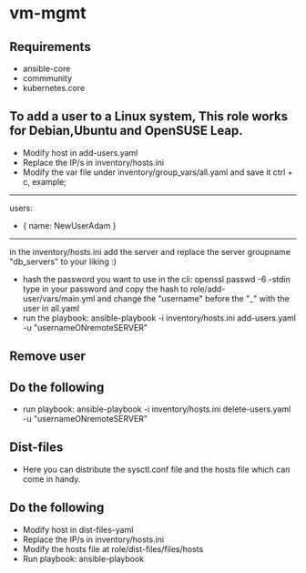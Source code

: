 # vm-mgmt
## Requirements
- ansible-core
- commmunity
- kubernetes.core 
## To add a user to a Linux system, This role works for Debian,Ubuntu and OpenSUSE Leap. 
- Modify host in add-users.yaml 
- Replace the IP/s in inventory/hosts.ini
- Modify the var file under inventory/group_vars/all.yaml and save it ctrl + c, example;
---
users:
  - { name: NewUserAdam }

---
in the inventory/hosts.ini
add the server and replace the server groupname "db_servers" to your liking :)  
- hash the password you want to use in the cli: openssl passwd -6 -stdin
  type in your password and copy the hash to role/add-user/vars/main.yml
  and change the "username" before the "_" with the user in all.yaml 
- run the playbook: ansible-playbook -i inventory/hosts.ini add-users.yaml -u "usernameONremoteSERVER" 
## Remove user
## Do the following
- run playbook: ansible-playbook -i inventory/hosts.ini delete-users.yaml -u "usernameONremoteSERVER"

## Dist-files 
- Here you can distribute the sysctl.conf file and the hosts file which can come in handy. 

## Do the following
- Modify host in dist-files-yaml 
- Replace the IP/s in inventory/hosts.ini
- Modify the hosts file at role/dist-files/files/hosts 
- Run playbook: ansible-playbook 

